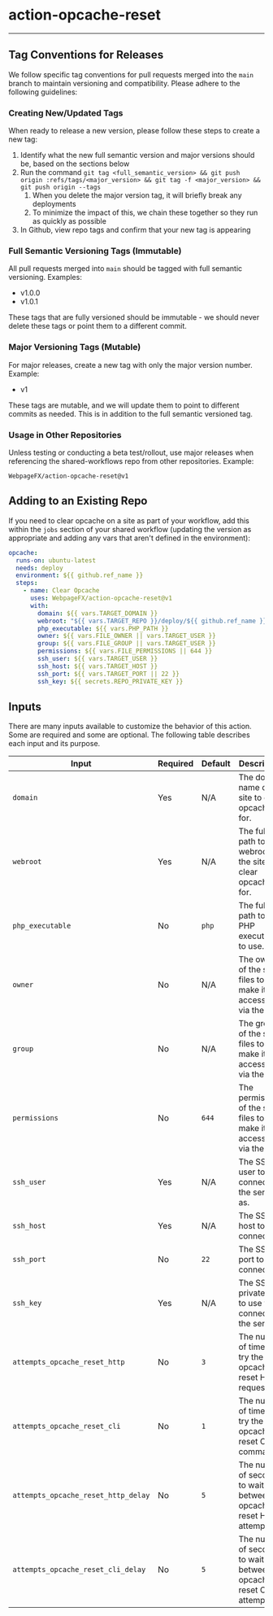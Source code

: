 # action-opcache-reset
***

## Tag Conventions for Releases
We follow specific tag conventions for pull requests merged into the `main` branch to maintain versioning and compatibility. Please adhere to the following guidelines:

### Creating New/Updated Tags

When ready to release a new version, please follow these steps to create a new tag:
1. Identify what the new full semantic version and major versions should be, based on the sections below
2. Run the command `git tag <full_semantic_version> && git push origin :refs/tags/<major_version> && git tag -f <major_version> && git push origin --tags`
    1. When you delete the major version tag, it will briefly break any deployments
    2. To minimize the impact of this, we chain these together so they run as quickly as possible
3. In Github, view repo tags and confirm that your new tag is appearing

### Full Semantic Versioning Tags (Immutable)

All pull requests merged into `main` should be tagged with full semantic versioning. Examples:

- v1.0.0
- v1.0.1

These tags that are fully versioned should be immutable - we should never delete these tags or point them to a different commit.

### Major Versioning Tags (Mutable)

For major releases, create a new tag with only the major version number. Example:

- v1

These tags are mutable, and we will update them to point to different commits as needed. This is in addition to the full semantic versioned tag.

### Usage in Other Repositories

Unless testing or conducting a beta test/rollout, use major releases when referencing the shared-workflows repo from other repositories. Example:

`WebpageFX/action-opcache-reset@v1`

## Adding to an Existing Repo

If you need to clear opcache on a site as part of your workflow, add this within the `jobs` section of your shared workflow (updating the version as appropriate and adding any vars that aren't defined in the environment):

```yaml
opcache:
  runs-on: ubuntu-latest
  needs: deploy
  environment: ${{ github.ref_name }}
  steps:
    - name: Clear Opcache
      uses: WebpageFX/action-opcache-reset@v1
      with:
        domain: ${{ vars.TARGET_DOMAIN }}
        webroot: "${{ vars.TARGET_REPO }}/deploy/${{ github.ref_name }}/current/www/"
        php_executable: ${{ vars.PHP_PATH }}
        owner: ${{ vars.FILE_OWNER || vars.TARGET_USER }}
        group: ${{ vars.FILE_GROUP || vars.TARGET_USER }}
        permissions: ${{ vars.FILE_PERMISSIONS || 644 }}
        ssh_user: ${{ vars.TARGET_USER }}
        ssh_host: ${{ vars.TARGET_HOST }}
        ssh_port: ${{ vars.TARGET_PORT || 22 }}
        ssh_key: ${{ secrets.REPO_PRIVATE_KEY }}
```

## Inputs

There are many inputs available to customize the behavior of this action. Some are required and some are optional. The following table describes each input and its purpose.

| Input            | Required | Default | Description                                                         |
|------------------|----------|---------|---------------------------------------------------------------------|
| `domain`         | Yes      | N/A     | The domain name of the site to clear opcache for.                   |
| `webroot`        | Yes      | N/A     | The full path to the webroot of the site to clear opcache for.      |
| `php_executable` | No       | `php`   | The full path to the PHP executable to use.                         |
| `owner`          | No       | N/A     | The owner of the site files to make it accessible via the web       |
| `group`          | No       | N/A     | The group of the site files to make it accessible via the web       |
| `permissions`    | No       | `644`   | The permissions of the site files to make it accessible via the web |
| `ssh_user`       | Yes      | N/A     | The SSH user to connect to the server as.                           |
| `ssh_host`       | Yes      | N/A     | The SSH host to connect to.                                         |
| `ssh_port`       | No       | `22`    | The SSH port to connect to.                                         |
| `ssh_key`        | Yes      | N/A     | The SSH private key to use to connect to the server.                |
| `attempts_opcache_reset_http` | No | `3` | The number of times to try the opcache reset HTTP request.       |
| `attempts_opcache_reset_cli` | No | `1` | The number of times to try the opcache reset CLI command.         |
| `attempts_opcache_reset_http_delay` | No | `5` | The number of seconds to wait between opcache reset HTTP attempts. |
| `attempts_opcache_reset_cli_delay` | No | `5` | The number of seconds to wait between opcache reset CLI attempts. |